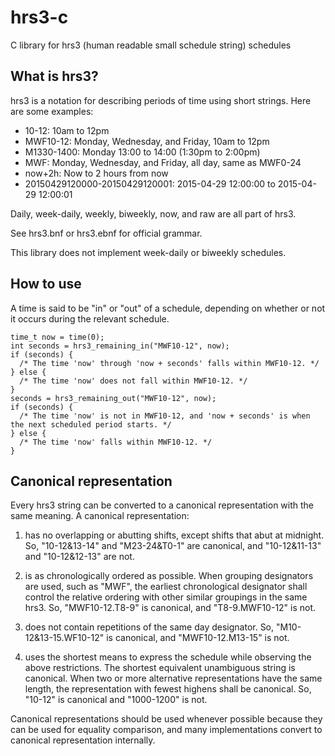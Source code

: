 # hrs3-c

C library for hrs3 (human readable small schedule string) schedules

## What is hrs3?

hrs3 is a notation for describing periods of time using short strings.
Here are some examples:

* 10-12: 10am to 12pm
* MWF10-12: Monday, Wednesday, and Friday, 10am to 12pm
* M1330-1400: Monday 13:00 to 14:00 (1:30pm to 2:00pm)
* MWF: Monday, Wednesday, and Friday, all day, same as MWF0-24
* now+2h: Now to 2 hours from now
* 20150429120000-20150429120001: 2015-04-29 12:00:00 to 2015-04-29 12:00:01

Daily, week-daily, weekly, biweekly, now, and raw are all part of hrs3.

See hrs3.bnf or hrs3.ebnf for official grammar.

This library does not implement week-daily or biweekly schedules.

## How to use

A time is said to be "in" or "out" of a schedule, depending on whether
or not it occurs during the relevant schedule.

    time_t now = time(0);
    int seconds = hrs3_remaining_in("MWF10-12", now);
    if (seconds) {
      /* The time 'now' through 'now + seconds' falls within MWF10-12. */
    } else {
      /* The time 'now' does not fall within MWF10-12. */
    }
    seconds = hrs3_remaining_out("MWF10-12", now);
    if (seconds) {
      /* The time 'now' is not in MWF10-12, and 'now + seconds' is when the next scheduled period starts. */
    } else {
      /* The time 'now' falls within MWF10-12. */
    }

## Canonical representation

Every hrs3 string can be converted to a canonical representation with
the same meaning.  A canonical representation:

1. has no overlapping or abutting shifts, except shifts that abut at
   midnight.  So, "10-12&13-14" and "M23-24&T0-1" are canonical, and
   "10-12&11-13" and "10-12&12-13" are not.

2. is as chronologically ordered as possible.  When grouping
   designators are used, such as "MWF", the earliest chronological
   designator shall control the relative ordering with other similar
   groupings in the same hrs3.  So, "MWF10-12.T8-9" is canonical, and
   "T8-9.MWF10-12" is not.

3. does not contain repetitions of the same day designator.  So,
   "M10-12&13-15.WF10-12" is canonical, and "MWF10-12.M13-15" is not.

4. uses the shortest means to express the schedule while observing the
   above restrictions. The shortest equivalent unambiguous string is
   canonical.  When two or more alternative representations have the
   same length, the representation with fewest highens shall be
   canonical.  So, "10-12" is canonical and "1000-1200" is not.

Canonical representations should be used whenever possible because
they can be used for equality comparison, and many implementations
convert to canonical representation internally.
